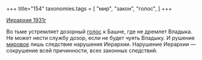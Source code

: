 +++
title="154"
taxonomies.tags = [
 "мир",
 "закон",
 "голос",
]
+++

[Иерархия 1931г](/agni/1931)

Во тьме устремляет дозорный [голос](/tags/голос) к Башне, где не дремлет Владыка. Не может нести службу дозор, если не будет чуять Владыку. И рушение [мировое](/tags/мир) лишь следствие нарушения Иерархии. Нарушение Иерархии — сокрушение всей причинности, всех законных следствий.   

